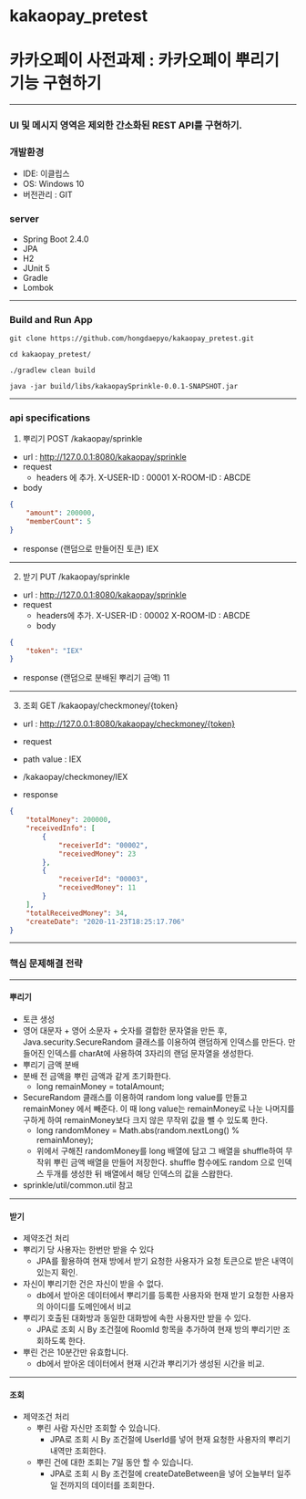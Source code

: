 # kakaopay_pretest

# 카카오페이 사전과제 : 카카오페이 뿌리기 기능 구현하기
-------------

### UI 및 메시지 영역은 제외한 간소화된 REST API를 구현하기.

### 개발환경
- IDE: 이클립스
- OS: Windows 10
- 버전관리 : GIT

###  server
- Spring Boot 2.4.0
- JPA
- H2
- JUnit 5
- Gradle
- Lombok
-------------
### Build and Run App
`git clone https://github.com/hongdaepyo/kakaopay_pretest.git`

`cd kakaopay_pretest/`

`./gradlew clean build`

`java -jar build/libs/kakaopaySprinkle-0.0.1-SNAPSHOT.jar`

-----------------------------------
### api specifications
1. 뿌리기
POST /kakaopay/sprinkle 
- url : http://127.0.0.1:8080/kakaopay/sprinkle
- request
  - headers 에 추가.
  X-USER-ID : 00001
  X-ROOM-ID : ABCDE
 - body
```json
{
    "amount": 200000,
    "memberCount": 5
}
```
- response (랜덤으로 만들어진 토큰)
IEX

---------------------

2. 받기
PUT /kakaopay/sprinkle
- url : http://127.0.0.1:8080/kakaopay/sprinkle
- request
   - headers에 추가.
   X-USER-ID : 00002
   X-ROOM-ID : ABCDE
   - body
```json
{
    "token": "IEX"
}
```
- response (랜덤으로 분배된 뿌리기 금액)
11

----------------------

3. 조회
GET /kakaopay/checkmoney/{token}
- url : http://127.0.0.1:8080/kakaopay/checkmoney/{token}
- request
 - path value : IEX
 - /kakaopay/checkmoney/IEX
 
- response
```json
{
    "totalMoney": 200000,
    "receivedInfo": [
        {
            "receiverId": "00002",
            "receivedMoney": 23
        },
        {
            "receiverId": "00003",
            "receivedMoney": 11
        }
    ],
    "totalReceivedMoney": 34,
    "createDate": "2020-11-23T18:25:17.706"
}
```
--------------------------------------

### 핵심 문제해결 전략
------------------------
#### 뿌리기
- 토큰 생성
 - 영어 대문자 + 영어 소문자 + 숫자를 결합한 문자열을 만든 후, Java.security.SecureRandom 클래스를 이용하여 랜덤하게 인덱스를 만든다. 만들어진 인덱스를 charAt에 사용하여 3자리의 랜덤 문자열을 생성한다.
- 뿌리기 금액 분배
 - 분배 전 금액을 뿌린 금액과 같게 초기화한다.
   - long remainMoney = totalAmount;
 - SecureRandom 클래스를 이용하여 random long value를 만들고 remainMoney 에서 빼준다. 이 때 long value는 remainMoney로 나눈 나머지를 구하게 하여 remainMoney보다 크지 않은 무작위 값을 뺄 수 있도록 한다.
   - long randomMoney = Math.abs(random.nextLong() % remainMoney);
   - 위에서 구해진 randomMoney를 long 배열에 담고 그 배열을 shuffle하여 무작위 뿌린 금액 배열을 만들어 저장한다. shuffle 함수에도 random 으로 인덱스 두개를 생성한 뒤 배열에서 해당 인덱스의 값을 스왑한다.
 - sprinkle/util/common.util 참고

--------------

#### 받기
- 제약조건 처리
 - 뿌리기 당 사용자는 한번만 받을 수 있다
   - JPA를 활용하여 현재 방에서 받기 요청한 사용자가 요청 토큰으로 받은 내역이 있는지 확인.
 - 자신이 뿌리기한 건은 자신이 받을 수 없다.
   - db에서 받아온 데이터에서 뿌리기를 등록한 사용자와 현재 받기 요청한 사용자의 아이디를 도메인에서 비교
 - 뿌리기 호출된 대화방과 동일한 대화방에 속한 사용자만 받을 수 있다.
   - JPA로 조회 시 By 조건절에 RoomId 항목을 추가하여 현재 방의 뿌리기만 조회하도록 한다.
 - 뿌린 건은 10분간만 유효합니다.
   - db에서 받아온 데이터에서 현재 시간과 뿌리기가 생성된 시간을 비교.
   
-----------------------------------------------

#### 조회
- 제약조건 처리
  - 뿌린 사람 자신만 조회할 수 있습니다.
    - JPA로 조회 시 By 조건절에 UserId를 넣어 현재 요청한 사용자의 뿌리기 내역만 조회한다.
  - 뿌린 건에 대한 조회는 7일 동안 할 수 있습니다.
    - JPA로 조회 시 By 조건절에 createDateBetween을 넣어 오늘부터 일주일 전까지의 데이터를 조회한다.

